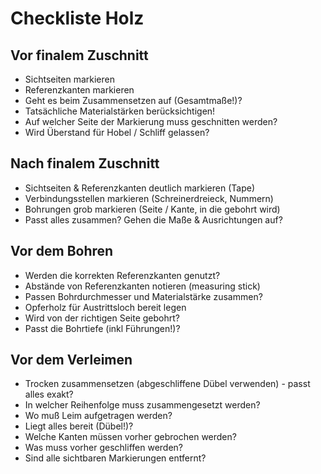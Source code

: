 # Checkliste Holz

## Vor finalem Zuschnitt

* Sichtseiten markieren
* Referenzkanten markieren
* Geht es beim Zusammensetzen auf (Gesamtmaße!)?
* Tatsächliche Materialstärken berücksichtigen!
* Auf welcher Seite der Markierung muss geschnitten werden?
* Wird Überstand für Hobel / Schliff gelassen?

## Nach finalem Zuschnitt

* Sichtseiten & Referenzkanten deutlich markieren (Tape)
* Verbindungsstellen markieren (Schreinerdreieck, Nummern)
* Bohrungen grob markieren (Seite / Kante, in die gebohrt wird)
* Passt alles zusammen? Gehen die Maße & Ausrichtungen auf?

## Vor dem Bohren

* Werden die korrekten Referenzkanten genutzt?
* Abstände von Referenzkanten notieren (measuring stick)
* Passen Bohrdurchmesser und Materialstärke zusammen?
* Opferholz für Austrittsloch bereit legen
* Wird von der richtigen Seite gebohrt?
* Passt die Bohrtiefe (inkl Führungen!)?

## Vor dem Verleimen

* Trocken zusammensetzen (abgeschliffene Dübel verwenden) - passt alles exakt?
* In welcher Reihenfolge muss zusammengesetzt werden?
* Wo muß Leim aufgetragen werden?
* Liegt alles bereit (Dübel!)?
* Welche Kanten müssen vorher gebrochen werden?
* Was muss vorher geschliffen werden?
* Sind alle sichtbaren Markierungen entfernt?
